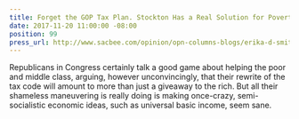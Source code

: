 ```yaml
---
title: Forget the GOP Tax Plan. Stockton Has a Real Solution for Poverty – Free Money
date: 2017-11-20 11:00:00 -08:00
position: 99
press_url: http://www.sacbee.com/opinion/opn-columns-blogs/erika-d-smith/article185683993.html
---
```


Republicans in Congress certainly talk a good game about helping the poor and middle class, arguing, however unconvincingly, that their rewrite of the tax code will amount to more than just a giveaway to the rich. But all their shameless maneuvering is really doing is making once-crazy, semi-socialistic economic ideas, such as universal basic income, seem sane.
